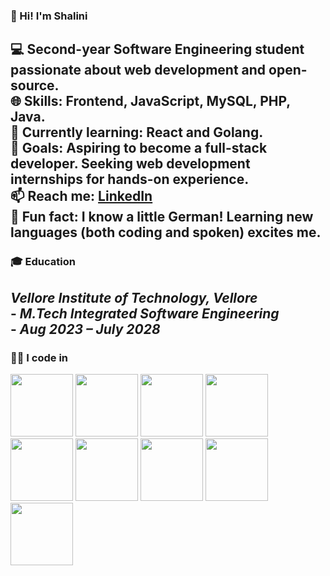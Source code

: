 ### 👋 Hi! I'm Shalini

💻 Second-year Software Engineering student passionate about web development and open-source.<br>
🌐 Skills: Frontend, JavaScript, MySQL, PHP, Java.<br>
🚀 Currently learning: React and Golang.<br>
🎯 Goals: Aspiring to become a full-stack developer. Seeking web development internships for hands-on experience.<br>
📫 Reach me:  [LinkedIn](https://www.linkedin.com/in/shalinibalaji/)<br>
🌟 Fun fact: I know a little German! Learning new languages (both coding and spoken) excites me.
---

### 🎓 Education

  ***Vellore Institute of Technology, Vellore***  
      - *M.Tech Integrated Software Engineering*<br>
      - *Aug 2023 – July 2028*
---

### 👨‍💻 I code in

<img src="https://img.shields.io/badge/-Java-007396?logo=java&logoColor=white" width="100"/>
<img src="https://img.shields.io/badge/-Python-3776AB?logo=python&logoColor=white" width="100"/>
<img src="https://img.shields.io/badge/-C++-00599C?logo=c%2B%2B&logoColor=white" width="100"/>
<img src="https://img.shields.io/badge/-HTML5-E34F26?logo=html5&logoColor=white" width="100"/>
<img src="https://img.shields.io/badge/-CSS3-1572B6?logo=css3&logoColor=white" width="100"/>
<img src="https://img.shields.io/badge/-JavaScript-F7DF1E?logo=javascript&logoColor=black" width="100"/>
<img src="https://img.shields.io/badge/-MySQL-4479A1?logo=mysql&logoColor=white" width="100"/>
<img src="https://img.shields.io/badge/-SQL-003B57?logo=sql&logoColor=white" width="100"/>
<img src="https://img.shields.io/badge/-PHP-777BB4?logo=php&logoColor=white" width="100"/>






